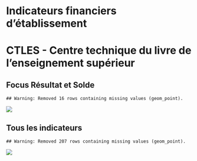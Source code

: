 Indicateurs financiers d’établissement
================

# CTLES - Centre technique du livre de l’enseignement supérieur

## Focus Résultat et Solde

    ## Warning: Removed 16 rows containing missing values (geom_point).

![](ctles___centre_technique_du_livre_de_l_enseignement_supérieur_files/figure-gfm/etab.focus-1.png)<!-- -->

## Tous les indicateurs

    ## Warning: Removed 207 rows containing missing values (geom_point).

![](ctles___centre_technique_du_livre_de_l_enseignement_supérieur_files/figure-gfm/etab-1.png)<!-- -->
